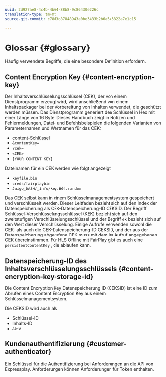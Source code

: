 ```yaml
---
uuid: 2d927ae8-4c4b-4b64-88b8-9c86430e226c
translation-type: tm+mt
source-git-commit: c78d3c87848943a0be3433b2b6a543822a7e1c15

---
```



# Glossar {#glossary}

Häufig verwendete Begriffe, die eine besondere Definition erfordern.

## Content Encryption Key {#content-encryption-key}

Der Inhaltsverschlüsselungsschlüssel (CEK), der von einem Dienstprogramm erzeugt wird, wird anschließend von einem Inhaltspackager bei der Vorbereitung von Inhalten verwendet, die geschützt werden müssen.
Das Dienstprogramm generiert den Schlüssel in Hex mit einer Länge von 16 Byte.
Dieses Handbuch zeigt in Notizen und Fehlermeldungen, Datei- und Befehlsbeispielen die folgenden Varianten von Parameternamen und Wertnamen für das CEK:

* content-Schlüssel
* `&contentKey=`
* `?cek=`
* `<CEK>`
* `[YOUR CONTENT KEY]`

Dateinamen für ein CEK werden wie folgt angezeigt:

* `keyfile.bin`
* `creds/fairplaybin`
* `Jaigo_DASH/_info/key.B64.random`

Das CEK selbst kann in einem Schlüsselmanagementsystem gespeichert und verschlüsselt werden. Dieser Leitfaden bezieht sich auf den Index der Datenspeicherung als CEK-Datenspeicherung-ID CEKSID. Der Begriff Schlüssel-Verschlüsselungsschlüssel (KEK) bezieht sich auf den zweitstufigen Verschlüsselungsschlüssel und der Begriff `ek` bezieht sich auf den Wert dieser Verschlüsselung.
Einige Aufrufe verwenden sowohl die CEK- als auch die CEK-Datenspeicherung-ID CEKSID, und der aus der Datenspeicherung abgerufene CEK muss mit dem im Aufruf angegebenen CEK übereinstimmen.
Für HLS Offline mit FairPlay gibt es auch eine `persistentContentKey` , die ablaufen kann.

## Datenspeicherung-ID des Inhaltsverschlüsselungsschlüssels {#content-encryption-key-storage-id}

Die Content Encryption Key Datenspeicherung ID (CEKSID) ist eine ID zum Abrufen eines Content Encryption Key aus einem Schlüsselmanagementsystem.

Die CEKSID wird auch als
* Schlüssel-ID
* Inhalts-ID
* `&kid`

## Kundenauthentifizierung {#customer-authenticator}

Ein Schlüssel für die Authentifizierung bei Anforderungen an die API von Expressplay. Anforderungen können Anforderungen für Token enthalten.